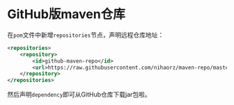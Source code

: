 # GitHub版maven仓库

在`pom`文件中新增`repositories`节点，声明远程仓库地址：

```xml
<repositories>
    <repository>
        <id>github-maven-repo</id>
        <url>https://raw.githubusercontent.com/nihaorz/maven-repo/master/repository</url>
    </repository>
</repositories>
```

然后声明`dependency`即可从GitHub仓库下载jar包啦。